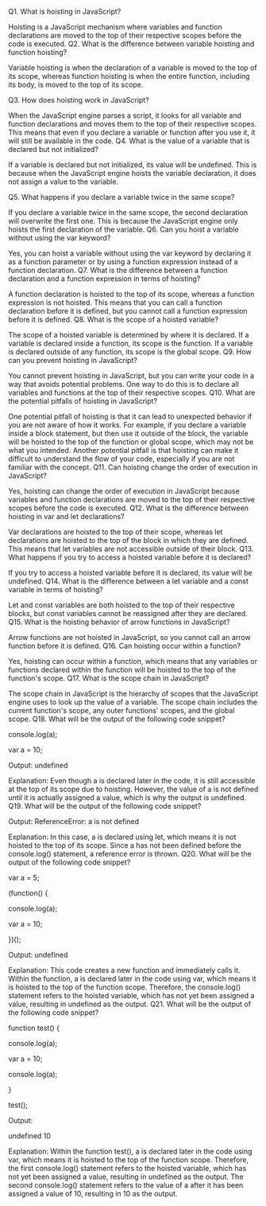 Q1. What is hoisting in JavaScript?

Hoisting is a JavaScript mechanism where variables and function declarations are moved to the top of their respective scopes before the code is executed.
Q2. What is the difference between variable hoisting and function hoisting?

Variable hoisting is when the declaration of a variable is moved to the top of its scope, whereas function hoisting is when the entire function, including its body, is moved to the top of its scope.


Q3. How does hoisting work in JavaScript?

When the JavaScript engine parses a script, it looks for all variable and function declarations and moves them to the top of their respective scopes. This means that even if you declare a variable or function after you use it, it will still be available in the code.
Q4. What is the value of a variable that is declared but not initialized?

If a variable is declared but not initialized, its value will be undefined. This is because when the JavaScript engine hoists the variable declaration, it does not assign a value to the variable.


Q5. What happens if you declare a variable twice in the same scope?

If you declare a variable twice in the same scope, the second declaration will overwrite the first one. This is because the JavaScript engine only hoists the first declaration of the variable.
Q6. Can you hoist a variable without using the var keyword?

Yes, you can hoist a variable without using the var keyword by declaring it as a function parameter or by using a function expression instead of a function declaration.
Q7. What is the difference between a function declaration and a function expression in terms of hoisting?

A function declaration is hoisted to the top of its scope, whereas a function expression is not hoisted. This means that you can call a function declaration before it is defined, but you cannot call a function expression before it is defined.
Q8. What is the scope of a hoisted variable?

The scope of a hoisted variable is determined by where it is declared. If a variable is declared inside a function, its scope is the function. If a variable is declared outside of any function, its scope is the global scope.
Q9. How can you prevent hoisting in JavaScript?

You cannot prevent hoisting in JavaScript, but you can write your code in a way that avoids potential problems. One way to do this is to declare all variables and functions at the top of their respective scopes.
Q10. What are the potential pitfalls of hoisting in JavaScript?

One potential pitfall of hoisting is that it can lead to unexpected behavior if you are not aware of how it works. For example, if you declare a variable inside a block statement, but then use it outside of the block, the variable will be hoisted to the top of the function or global scope, which may not be what you intended. Another potential pitfall is that hoisting can make it difficult to understand the flow of your code, especially if you are not familiar with the concept.
Q11. Can hoisting change the order of execution in JavaScript?

Yes, hoisting can change the order of execution in JavaScript because variables and function declarations are moved to the top of their respective scopes before the code is executed.
Q12. What is the difference between hoisting in var and let declarations?

Var declarations are hoisted to the top of their scope, whereas let declarations are hoisted to the top of the block in which they are defined. This means that let variables are not accessible outside of their block.
Q13. What happens if you try to access a hoisted variable before it is declared?

If you try to access a hoisted variable before it is declared, its value will be undefined.
Q14. What is the difference between a let variable and a const variable in terms of hoisting?

Let and const variables are both hoisted to the top of their respective blocks, but const variables cannot be reassigned after they are declared.
Q15. What is the hoisting behavior of arrow functions in JavaScript?

Arrow functions are not hoisted in JavaScript, so you cannot call an arrow function before it is defined.
Q16. Can hoisting occur within a function?

Yes, hoisting can occur within a function, which means that any variables or functions declared within the function will be hoisted to the top of the function's scope.
Q17. What is the scope chain in JavaScript?

The scope chain in JavaScript is the hierarchy of scopes that the JavaScript engine uses to look up the value of a variable. The scope chain includes the current function's scope, any outer functions' scopes, and the global scope.
Q18. What will be the output of the following code snippet?


console.log(a);

var a = 10;

Output: undefined

Explanation: Even though a is declared later in the code, it is still accessible at the top of its scope due to hoisting. However, the value of a is not defined until it is actually assigned a value, which is why the output is undefined.
Q19. What will be the output of the following code snippet?

Output: ReferenceError: a is not defined

Explanation: In this case, a is declared using let, which means it is not hoisted to the top of its scope. Since a has not been defined before the console.log() statement, a reference error is thrown.
Q20. What will be the output of the following code snippet?



var a = 5;

(function() {

console.log(a);

var a = 10;

})();

Output: undefined

Explanation: This code creates a new function and immediately calls it. Within the function, a is declared later in the code using var, which means it is hoisted to the top of the function scope. Therefore, the console.log() statement refers to the hoisted variable, which has not yet been assigned a value, resulting in undefined as the output.
Q21. What will be the output of the following code snippet?




function test() {

console.log(a);

var a = 10;

console.log(a);

}

test();

Output:

undefined
10

Explanation: Within the function test(), a is declared later in the code using var, which means it is hoisted to the top of the function scope. Therefore, the first console.log() statement refers to the hoisted variable, which has not yet been assigned a value, resulting in undefined as the output. The second console.log() statement refers to the value of a after it has been assigned a value of 10, resulting in 10 as the output.